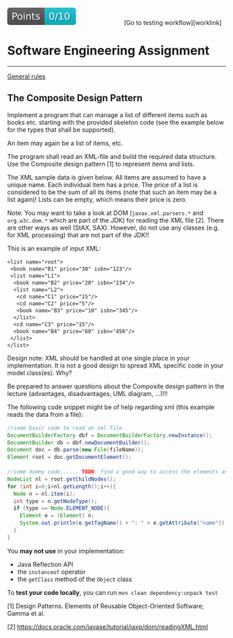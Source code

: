 [reslink]:
[worklink]:
[![Points badge](.github/badges/points.svg)][reslink] &nbsp;&nbsp;&nbsp;&nbsp;&nbsp;&nbsp;&nbsp;&nbsp; &nbsp;&nbsp;&nbsp;&nbsp;&nbsp;&nbsp;&nbsp;&nbsp; &nbsp;&nbsp;&nbsp;&nbsp;&nbsp;&nbsp;&nbsp;&nbsp; [Go to testing workflow][worklink]

# Software Engineering Assignment
----------------------------------------------

[General rules](generalRules.md)

The Composite Design Pattern
----------------------------------------------

Implement a program that can manage a list of different items such as books etc. starting with the provided skeleton code (see the example below for the types that shall be supported). 

An item may again be a list of items, etc.

The program shall read an XML-file and build the required data structure. 
Use the Composite design pattern [1] to represent items and lists.

The XML sample data is given below. All items are assumed to have a unique name. Each individual item has a price. 
The price of a list is considered to be the sum of all its items (note that such an item may be a list again)!
Lists can be empty, which means their price is zero.

Note: You may want to take a look at DOM (`javax.xml.parsers.*` and `org.w3c.dom.*` which are part of the JDK) for reading the XML file [2]. There are other ways as well (StAX, SAX). 
However, do not use any classes (e.g. for XML processing) that are not part of the JDK!!

This is an example of input XML:
```
<list name="root">
 <book name="B1" price="30" isbn="123"/>
 <list name="L1">
  <book name="B2" price="20" isbn="234"/>
  <list name="L2">
   <cd name="C1" price="15"/>
   <cd name="C2" price="5"/>
   <book name="B3" price="10" isbn="345"/>
  </list>
  <cd name="C3" price="15"/>
  <book name="B4" price="60" isbn="456"/> 
 </list>
</list>
```
Design note: XML should be handled at one single place in your implementation. It is not a good design to spread XML specific code in your model class(es). Why?

Be prepared to answer questions about the Composite design pattern in the lecture (advantages, disadvantages, UML diagram, ...)!!!


The following code snippet might be of help regarding xml (this example reads the data from a file):
```java
//some basic code to read an xml file. 
DocumentBuilderFactory dbf = DocumentBuilderFactory.newInstance();
DocumentBuilder db = dbf.newDocumentBuilder();
Document doc = db.parse(new File(fileName));
Element root = doc.getDocumentElement();

//some dummy code...... TODO: find a good way to access the elements and their attributes (helper methods)
NodeList nl = root.getChildNodes();
for (int i=0;i<nl.getLength();i++){
  Node n = nl.item(i);
  int type = n.getNodeType();
  if (type == Node.ELEMENT_NODE){
    Element e = (Element) n;
    System.out.println(e.getTagName() + ": " + e.getAttribute("name"));
  }
}
```
You **may not use** in your implementation:
 - Java Reflection API
 - the `instanceof` operator
 - the `getClass` method of the `Object` class 
 
To **test your code locally**, you can run `mvn clean dependency:unpack test`

[1] Design Patterns. Elements of Reusable Object-Oriented Software; Gamma et al.

[2] https://docs.oracle.com/javase/tutorial/jaxp/dom/readingXML.html

